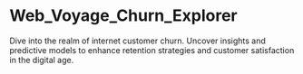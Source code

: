 # Web_Voyage_Churn_Explorer
Dive into the realm of internet customer churn. Uncover insights and predictive models to enhance retention strategies and customer satisfaction in the digital age.
